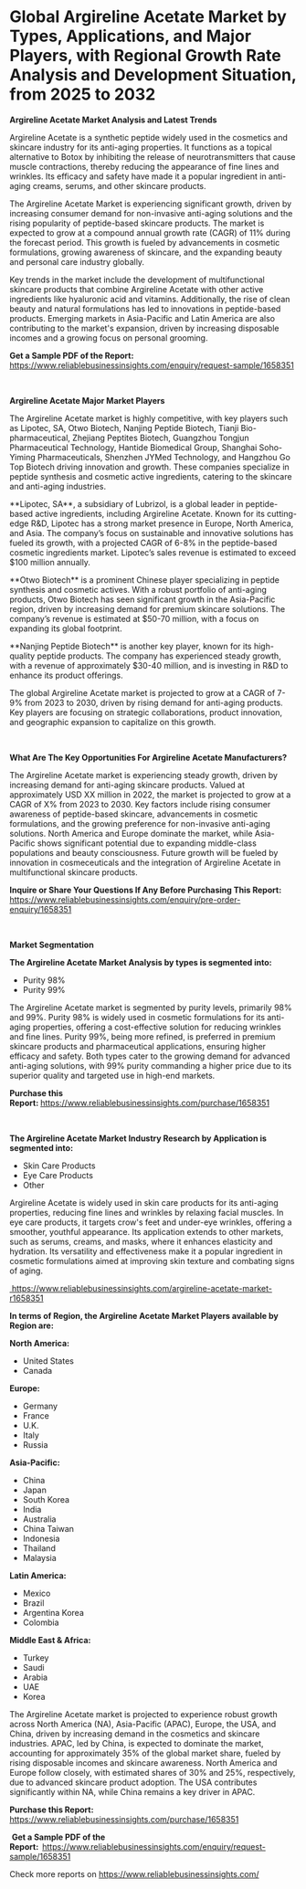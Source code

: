 <p><h1>Global Argireline Acetate Market by Types, Applications, and Major Players, with Regional Growth Rate Analysis and Development Situation, from 2025 to 2032</h1></p><p><strong>Argireline Acetate Market Analysis and Latest Trends</strong></p>
<p><p>Argireline Acetate is a synthetic peptide widely used in the cosmetics and skincare industry for its anti-aging properties. It functions as a topical alternative to Botox by inhibiting the release of neurotransmitters that cause muscle contractions, thereby reducing the appearance of fine lines and wrinkles. Its efficacy and safety have made it a popular ingredient in anti-aging creams, serums, and other skincare products.</p><p>The Argireline Acetate Market is experiencing significant growth, driven by increasing consumer demand for non-invasive anti-aging solutions and the rising popularity of peptide-based skincare products. The market is expected to grow at a compound annual growth rate (CAGR) of 11% during the forecast period. This growth is fueled by advancements in cosmetic formulations, growing awareness of skincare, and the expanding beauty and personal care industry globally.</p><p>Key trends in the market include the development of multifunctional skincare products that combine Argireline Acetate with other active ingredients like hyaluronic acid and vitamins. Additionally, the rise of clean beauty and natural formulations has led to innovations in peptide-based products. Emerging markets in Asia-Pacific and Latin America are also contributing to the market's expansion, driven by increasing disposable incomes and a growing focus on personal grooming.</p></p>
<p><strong>Get a Sample PDF of the Report:&nbsp;</strong> <a href="https://www.reliablebusinessinsights.com/enquiry/request-sample/1658351?utm_campaign=2139&utm_medium=2&utm_source=Github&utm_content=ia&utm_term=26012025&utm_id=argireline-acetate">https://www.reliablebusinessinsights.com/enquiry/request-sample/1658351</a></p>
<p>&nbsp;</p>
<p><strong>Argireline Acetate Major Market Players</strong></p>
<p><p>The Argireline Acetate market is highly competitive, with key players such as Lipotec, SA, Otwo Biotech, Nanjing Peptide Biotech, Tianji Bio-pharmaceutical, Zhejiang Peptites Biotech, Guangzhou Tongjun Pharmaceutical Technology, Hantide Biomedical Group, Shanghai Soho-Yiming Pharmaceuticals, Shenzhen JYMed Technology, and Hangzhou Go Top Biotech driving innovation and growth. These companies specialize in peptide synthesis and cosmetic active ingredients, catering to the skincare and anti-aging industries.</p><p>**Lipotec, SA**, a subsidiary of Lubrizol, is a global leader in peptide-based active ingredients, including Argireline Acetate. Known for its cutting-edge R&D, Lipotec has a strong market presence in Europe, North America, and Asia. The company’s focus on sustainable and innovative solutions has fueled its growth, with a projected CAGR of 6-8% in the peptide-based cosmetic ingredients market. Lipotec’s sales revenue is estimated to exceed $100 million annually.</p><p>**Otwo Biotech** is a prominent Chinese player specializing in peptide synthesis and cosmetic actives. With a robust portfolio of anti-aging products, Otwo Biotech has seen significant growth in the Asia-Pacific region, driven by increasing demand for premium skincare solutions. The company’s revenue is estimated at $50-70 million, with a focus on expanding its global footprint.</p><p>**Nanjing Peptide Biotech** is another key player, known for its high-quality peptide products. The company has experienced steady growth, with a revenue of approximately $30-40 million, and is investing in R&D to enhance its product offerings.</p><p>The global Argireline Acetate market is projected to grow at a CAGR of 7-9% from 2023 to 2030, driven by rising demand for anti-aging products. Key players are focusing on strategic collaborations, product innovation, and geographic expansion to capitalize on this growth.</p></p>
<p>&nbsp;</p>
<p><strong>What Are The Key Opportunities For Argireline Acetate Manufacturers?</strong></p>
<p><p>The Argireline Acetate market is experiencing steady growth, driven by increasing demand for anti-aging skincare products. Valued at approximately USD XX million in 2022, the market is projected to grow at a CAGR of X% from 2023 to 2030. Key factors include rising consumer awareness of peptide-based skincare, advancements in cosmetic formulations, and the growing preference for non-invasive anti-aging solutions. North America and Europe dominate the market, while Asia-Pacific shows significant potential due to expanding middle-class populations and beauty consciousness. Future growth will be fueled by innovation in cosmeceuticals and the integration of Argireline Acetate in multifunctional skincare products.</p></p>
<p><strong>Inquire or Share Your Questions If Any Before Purchasing This Report:</strong> <a href="https://www.reliablebusinessinsights.com/enquiry/pre-order-enquiry/1658351?utm_campaign=2139&utm_medium=2&utm_source=Github&utm_content=ia&utm_term=26012025&utm_id=argireline-acetate">https://www.reliablebusinessinsights.com/enquiry/pre-order-enquiry/1658351</a></p>
<p>&nbsp;</p>
<p><strong>Market Segmentation</strong></p>
<p><strong>The Argireline Acetate Market Analysis by types is segmented into:</strong></p>
<p><ul><li>Purity 98%</li><li>Purity 99%</li></ul></p>
<p><p>The Argireline Acetate market is segmented by purity levels, primarily 98% and 99%. Purity 98% is widely used in cosmetic formulations for its anti-aging properties, offering a cost-effective solution for reducing wrinkles and fine lines. Purity 99%, being more refined, is preferred in premium skincare products and pharmaceutical applications, ensuring higher efficacy and safety. Both types cater to the growing demand for advanced anti-aging solutions, with 99% purity commanding a higher price due to its superior quality and targeted use in high-end markets.</p></p>
<p><strong>Purchase this Report:&nbsp;</strong><a href="https://www.reliablebusinessinsights.com/purchase/1658351?utm_campaign=2139&utm_medium=2&utm_source=Github&utm_content=ia&utm_term=26012025&utm_id=argireline-acetate">https://www.reliablebusinessinsights.com/purchase/1658351</a></p>
<p>&nbsp;</p>
<p><strong>The Argireline Acetate Market Industry Research by Application is segmented into:</strong></p>
<p><ul><li>Skin Care Products</li><li>Eye Care Products</li><li>Other</li></ul></p>
<p><p>Argireline Acetate is widely used in skin care products for its anti-aging properties, reducing fine lines and wrinkles by relaxing facial muscles. In eye care products, it targets crow's feet and under-eye wrinkles, offering a smoother, youthful appearance. Its application extends to other markets, such as serums, creams, and masks, where it enhances elasticity and hydration. Its versatility and effectiveness make it a popular ingredient in cosmetic formulations aimed at improving skin texture and combating signs of aging.</p></p>
<p><a href="https://www.reliablebusinessinsights.com/argireline-acetate-market-r1658351?utm_campaign=2139&utm_medium=2&utm_source=Github&utm_content=ia&utm_term=26012025&utm_id=argireline-acetate">&nbsp;https://www.reliablebusinessinsights.com/argireline-acetate-market-r1658351</a></p>
<p><strong>In terms of Region, the Argireline Acetate Market Players available by Region are:</strong></p>
<p>
    <p> <strong> North America: </strong>
        <ul>
            <li>United States</li>
            <li>Canada</li>
        </ul>
        </p> 
    <p> <strong> Europe: </strong>
        <ul>
            <li>Germany</li>
            <li>France</li>
            <li>U.K.</li>
            <li>Italy</li>
            <li>Russia</li>
        </ul>
        </p> 
    <p> <strong> Asia-Pacific: </strong>
        <ul>
            <li>China</li>
            <li>Japan</li>
            <li>South Korea</li>
            <li>India</li>
            <li>Australia</li>
            <li>China Taiwan</li>
            <li>Indonesia</li>
            <li>Thailand</li>
            <li>Malaysia</li>
        </ul>
        </p> 
    <p> <strong> Latin America: </strong>
        <ul>
            <li>Mexico</li>
            <li>Brazil</li>
            <li>Argentina Korea</li>
            <li>Colombia</li>
        </ul>
        </p> 
    <p> <strong> Middle East & Africa: </strong>
        <ul>
            <li>Turkey</li>
            <li>Saudi</li>
            <li>Arabia</li>
            <li>UAE</li>
            <li>Korea</li>
        </ul>
    </p>
    </p>
<p><p>The Argireline Acetate market is projected to experience robust growth across North America (NA), Asia-Pacific (APAC), Europe, the USA, and China, driven by increasing demand in the cosmetics and skincare industries. APAC, led by China, is expected to dominate the market, accounting for approximately 35% of the global market share, fueled by rising disposable incomes and skincare awareness. North America and Europe follow closely, with estimated shares of 30% and 25%, respectively, due to advanced skincare product adoption. The USA contributes significantly within NA, while China remains a key driver in APAC.</p></p>
<p><strong>Purchase this Report: </strong><a href="https://www.reliablebusinessinsights.com/purchase/1658351?utm_campaign=2139&utm_medium=2&utm_source=Github&utm_content=ia&utm_term=26012025&utm_id=argireline-acetate">https://www.reliablebusinessinsights.com/purchase/1658351</a></p>
<p>&nbsp;<strong>Get a Sample PDF of the Report:&nbsp;&nbsp;</strong><a href="https://www.reliablebusinessinsights.com/enquiry/request-sample/1658351?utm_campaign=2139&utm_medium=2&utm_source=Github&utm_content=ia&utm_term=26012025&utm_id=argireline-acetate">https://www.reliablebusinessinsights.com/enquiry/request-sample/1658351</a></p>
<p><strong></strong></p>
<p>Check more reports on <a href="https://www.reliablebusinessinsights.com/?utm_campaign=2139&utm_medium=2&utm_source=Github&utm_content=ia&utm_term=26012025&utm_id=argireline-acetate">https://www.reliablebusinessinsights.com/</a></p>
